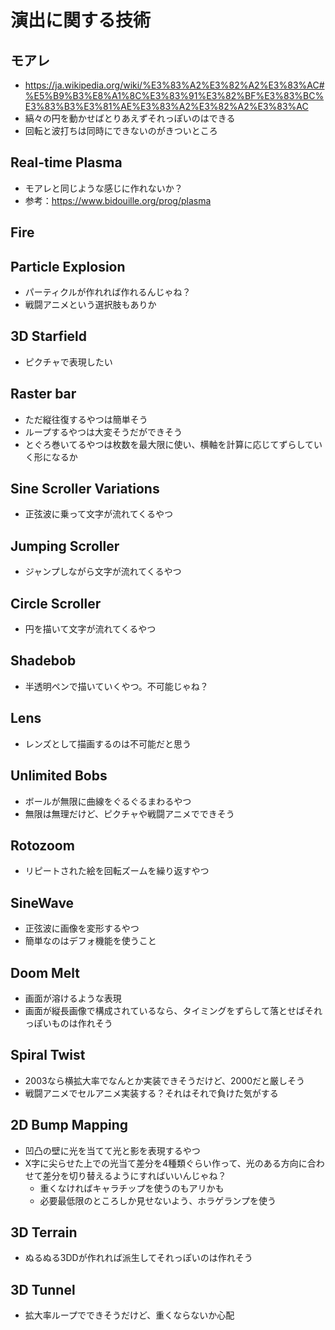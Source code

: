 # 演出に関する技術
## モアレ
- https://ja.wikipedia.org/wiki/%E3%83%A2%E3%82%A2%E3%83%AC#%E5%B9%B3%E8%A1%8C%E3%83%91%E3%82%BF%E3%83%BC%E3%83%B3%E3%81%AE%E3%83%A2%E3%82%A2%E3%83%AC
- 縞々の円を動かせばとりあえずそれっぽいのはできる
- 回転と波打ちは同時にできないのがきついところ

## Real-time Plasma
- モアレと同じような感じに作れないか？
- 参考：https://www.bidouille.org/prog/plasma

## Fire
## Particle Explosion
- パーティクルが作れれば作れるんじゃね？
- 戦闘アニメという選択肢もありか

## 3D Starfield
- ピクチャで表現したい

## Raster bar
- ただ縦往復するやつは簡単そう
- ループするやつは大変そうだができそう
- とぐろ巻いてるやつは枚数を最大限に使い、横軸を計算に応じてずらしていく形になるか

## Sine Scroller Variations
- 正弦波に乗って文字が流れてくるやつ

## Jumping Scroller
- ジャンプしながら文字が流れてくるやつ

## Circle Scroller
- 円を描いて文字が流れてくるやつ

## Shadebob
- 半透明ペンで描いていくやつ。不可能じゃね？

## Lens
- レンズとして描画するのは不可能だと思う

## Unlimited Bobs
- ボールが無限に曲線をぐるぐるまわるやつ
- 無限は無理だけど、ピクチャや戦闘アニメでできそう

## Rotozoom
- リピートされた絵を回転ズームを繰り返すやつ

## SineWave
- 正弦波に画像を変形するやつ
- 簡単なのはデフォ機能を使うこと

## Doom Melt
- 画面が溶けるような表現
- 画面が縦長画像で構成されているなら、タイミングをずらして落とせばそれっぽいものは作れそう

## Spiral Twist
- 2003なら横拡大率でなんとか実装できそうだけど、2000だと厳しそう
- 戦闘アニメでセルアニメ実装する？それはそれで負けた気がする

## 2D Bump Mapping
- 凹凸の壁に光を当てて光と影を表現するやつ
- X字に尖らせた上での光当て差分を4種類ぐらい作って、光のある方向に合わせて差分を切り替えるようにすればいいんじゃね？
  - 重くなければキャラチップを使うのもアリかも
  - 必要最低限のところしか見せないよう、ホラゲランプを使う

## 3D Terrain 
- ぬるぬる3DDが作れれば派生してそれっぽいのは作れそう

## 3D Tunnel
- 拡大率ループでできそうだけど、重くならないか心配
